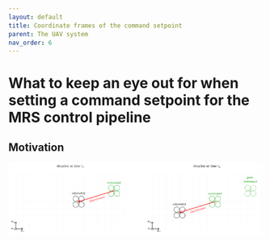 ```yaml
---
layout: default
title: Coordinate frames of the command setpoint
parent: The UAV system
nav_order: 6
---
```


# What to keep an eye out for when setting a command setpoint for the MRS control pipeline

## Motivation

![](fig/setpoint_frame_fig.png)
